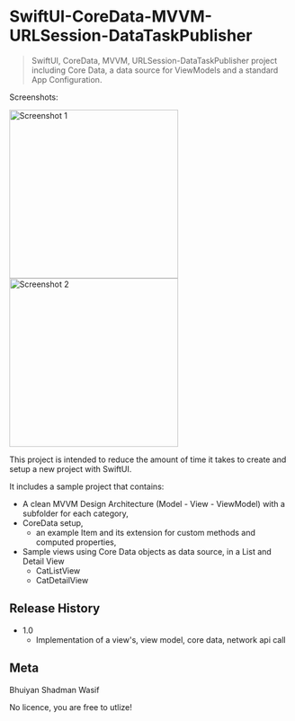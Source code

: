 # SwiftUI-CoreData-MVVM-URLSession-DataTaskPublisher
> SwiftUI, CoreData, MVVM, URLSession-DataTaskPublisher project including Core Data, a data source for ViewModels and a standard App Configuration.

Screenshots:

<img src="https://github.com/user-attachments/assets/039f010a-845a-4490-b5a4-2616c7d40fcf" width="300" alt="Screenshot 1">
<img src="https://github.com/user-attachments/assets/73d9531b-9041-40b0-85e1-6ae58b38e8f1" width="300" alt="Screenshot 2">


This project is intended to reduce the amount of time it takes to create and setup a new project with SwiftUI.

It includes a sample project that contains:
* A clean MVVM Design Architecture (Model - View - ViewModel) with a subfolder for each category,
* CoreData setup,
  * an example Item and its extension for custom methods and computed properties,
* Sample views using Core Data objects as data source, in a List and Detail View
  * CatListView
  * CatDetailView

## Release History
    
* 1.0
    * Implementation of a view's, view model, core data, network api call

## Meta

Bhuiyan Shadman Wasif

No licence, you are free to utlize!

